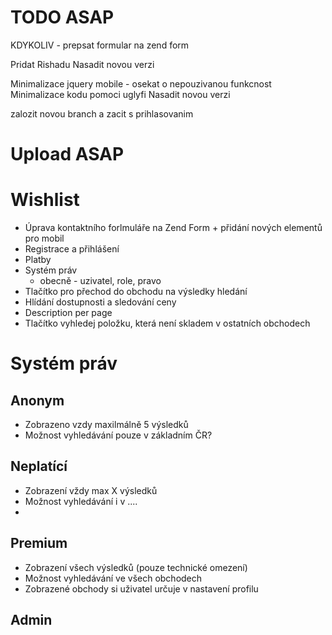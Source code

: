 # TODO ASAP
KDYKOLIV - prepsat formular na zend form

Pridat Rishadu
Nasadit novou verzi


Minimalizace jquery mobile - osekat o nepouzivanou funkcnost
Minimalizace kodu pomoci uglyfi
Nasadit novou verzi

zalozit novou branch a zacit s prihlasovanim

# Upload ASAP

# Wishlist
* Úprava kontaktního forlmuláře na Zend Form + přidání nových elementů pro mobil
* Registrace a přihlášení
* Platby
* Systém práv
  * obecně - uzivatel, role, pravo
* Tlačítko pro přechod do obchodu na výsledky hledání
* Hlídání dostupnosti a sledování ceny
* Description per page
* Tlačítko vyhledej položku, která není skladem v ostatních obchodech

# Systém práv
## Anonym
* Zobrazeno vzdy maxilmálně 5 výsledků
* Možnost vyhledávání pouze v základním ČR?

## Neplatící
* Zobrazení vždy max X výsledků
* Možnost vyhledávání i v ....
*

## Premium
* Zobrazení všech výsledků (pouze technické omezení)
* Možnost vyhledávání ve všech obchodech
* Zobrazené obchody si uživatel určuje v nastavení profilu

## Admin
